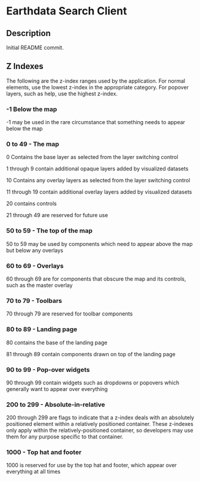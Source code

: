 Earthdata Search Client
=======================

Description
-----------
Initial README commit.

Z Indexes
---------

The following are the z-index ranges used by the application.  For normal elements, use the lowest z-index
in the appropriate category.  For popover layers, such as help, use the highest z-index.

### -1 Below the map

-1 may be used in the rare circumstance that something needs to appear below the map

### 0 to 49 - The map

0 Contains the base layer as selected from the layer switching control

1 through 9 contain additional opaque layers added by visualized datasets

10 Contains any overlay layers as selected from the layer switching control

11 through 19 contain additional overlay layers added by visualized datasets

20 contains controls

21 through 49 are reserved for future use

### 50 to 59 - The top of the map

50 to 59 may be used by components which need to appear above the map but below any overlays

### 60 to 69 - Overlays

60 through 69 are for components that obscure the map and its controls, such as the master overlay

### 70 to 79 - Toolbars

70 through 79 are reserved for toolbar components

### 80 to 89 - Landing page

80 contains the base of the landing page

81 through 89 contain components drawn on top of the landing page

### 90 to 99 - Pop-over widgets

90 through 99 contain widgets such as dropdowns or popovers which generally want to appear over everything

### 200 to 299 - Absolute-in-relative

200 through 299 are flags to indicate that a z-index deals with an absolutely positioned element within a
relatively positioned container.  These z-indexes only apply within the relatively-positioned container, so
developers may use them for any purpose specific to that container.

### 1000 - Top hat and footer

1000 is reserved for use by the top hat and footer, which appear over everything at all times